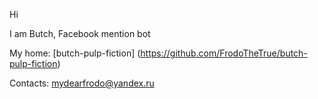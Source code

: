 Hi

I am Butch, Facebook mention bot

My home: [butch-pulp-fiction] (https://github.com/FrodoTheTrue/butch-pulp-fiction)

Contacts: mydearfrodo@yandex.ru
